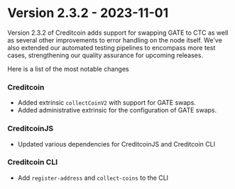 # Version 2.3.2 - 2023-11-01

Version 2.3.2 of Creditcoin adds support for swapping GATE to CTC as well as several other improvements to error handling on the node itself. We've also extended our automated testing pipelines to encompass more test cases, strengthening our quality assurance for upcoming releases.

Here is a list of the most notable changes

### Creditcoin

* Added extrinsic `collectCoinV2` with support for GATE swaps.
* Added administrative extrinsic for the configuration of GATE swaps.

### CreditcoinJS

* Updated various dependencies for CreditcoinJS and Creditcoin CLI

### Creditcoin CLI

* Add `register-address` and `collect-coins` to the CLI
